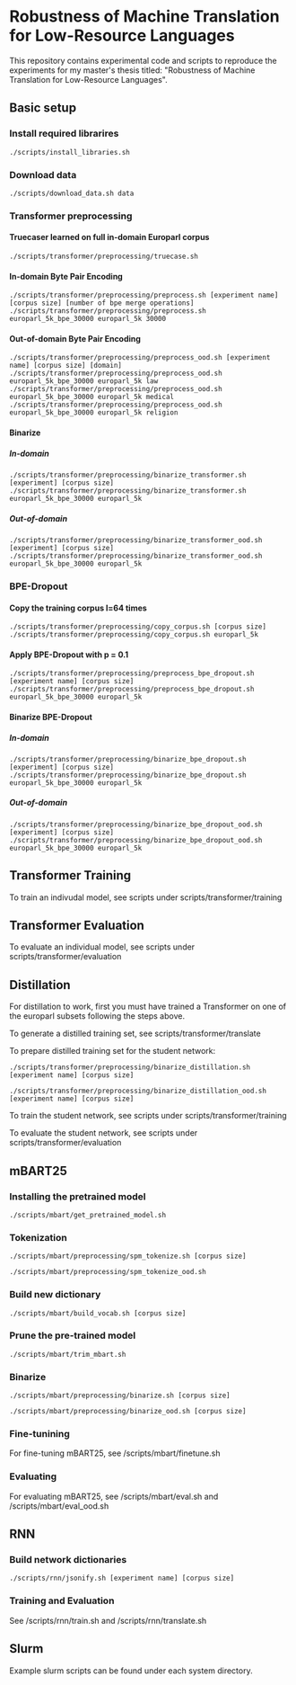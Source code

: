 # Robustness of Machine Translation for Low-Resource Languages 

This repository contains experimental code and scripts to reproduce the experiments for my master's thesis titled: "Robustness of Machine Translation for Low-Resource Languages". 

## Basic setup

### Install required librarires
 
    ./scripts/install_libraries.sh 


### Download data

    ./scripts/download_data.sh data

### Transformer preprocessing

#### Truecaser learned on full in-domain Europarl corpus

    ./scripts/transformer/preprocessing/truecase.sh
    
#### In-domain Byte Pair Encoding

    ./scripts/transformer/preprocessing/preprocess.sh [experiment name] [corpus size] [number of bpe merge operations]
    ./scripts/transformer/preprocessing/preprocess.sh europarl_5k_bpe_30000 europarl_5k 30000

#### Out-of-domain Byte Pair Encoding

    ./scripts/transformer/preprocessing/preprocess_ood.sh [experiment name] [corpus size] [domain]
    ./scripts/transformer/preprocessing/preprocess_ood.sh europarl_5k_bpe_30000 europarl_5k law
    ./scripts/transformer/preprocessing/preprocess_ood.sh europarl_5k_bpe_30000 europarl_5k medical
    ./scripts/transformer/preprocessing/preprocess_ood.sh europarl_5k_bpe_30000 europarl_5k religion
    
#### Binarize 

##### In-domain

    ./scripts/transformer/preprocessing/binarize_transformer.sh [experiment] [corpus size]
    ./scripts/transformer/preprocessing/binarize_transformer.sh europarl_5k_bpe_30000 europarl_5k
    
##### Out-of-domain

    ./scripts/transformer/preprocessing/binarize_transformer_ood.sh [experiment] [corpus size]
    ./scripts/transformer/preprocessing/binarize_transformer_ood.sh europarl_5k_bpe_30000 europarl_5k

### BPE-Dropout

#### Copy the training corpus l=64 times

    ./scripts/transformer/preprocessing/copy_corpus.sh [corpus size]
    ./scripts/transformer/preprocessing/copy_corpus.sh europarl_5k
    
#### Apply BPE-Dropout with p = 0.1

    ./scripts/transformer/preprocessing/preprocess_bpe_dropout.sh [experiment name] [corpus size]
    ./scripts/transformer/preprocessing/preprocess_bpe_dropout.sh europarl_5k_bpe_30000 europarl_5k

#### Binarize BPE-Dropout 

##### In-domain
    
    ./scripts/transformer/preprocessing/binarize_bpe_dropout.sh [experiment] [corpus size]
    ./scripts/transformer/preprocessing/binarize_bpe_dropout.sh europarl_5k_bpe_30000 europarl_5k

##### Out-of-domain
    
    ./scripts/transformer/preprocessing/binarize_bpe_dropout_ood.sh [experiment] [corpus size]
    ./scripts/transformer/preprocessing/binarize_bpe_dropout_ood.sh europarl_5k_bpe_30000 europarl_5k
    
## Transformer Training
To train an indivudal model, see scripts under scripts/transformer/training

## Transformer Evaluation
To evaluate an individual model, see scripts under scripts/transformer/evaluation

## Distillation
For distillation to work, first you must have trained a Transformer on one of the europarl subsets following the steps above.

To generate a distilled training set, see scripts/transformer/translate

To prepare distilled training set for the student network: 

    ./scripts/transformer/preprocessing/binarize_distillation.sh [experiment name] [corpus size]
    
    ./scripts/transformer/preprocessing/binarize_distillation_ood.sh [experiment name] [corpus size]

To train the student network, see scripts under scripts/transformer/training

To evaluate the student network, see scripts under scripts/transformer/evaluation

## mBART25

### Installing the pretrained model

    ./scripts/mbart/get_pretrained_model.sh

### Tokenization

    ./scripts/mbart/preprocessing/spm_tokenize.sh [corpus size]
    
    ./scripts/mbart/preprocessing/spm_tokenize_ood.sh
    
### Build new dictionary 

    ./scripts/mbart/build_vocab.sh [corpus size]

### Prune the pre-trained model

    ./scripts/mbart/trim_mbart.sh

### Binarize

    ./scripts/mbart/preprocessing/binarize.sh [corpus size]
    
    ./scripts/mbart/preprocessing/binarize_ood.sh [corpus size]
    
### Fine-tunining
For fine-tuning mBART25, see /scripts/mbart/finetune.sh

### Evaluating
For evaluating mBART25, see /scripts/mbart/eval.sh and /scripts/mbart/eval_ood.sh

## RNN

### Build network dictionaries

    ./scripts/rnn/jsonify.sh [experiment name] [corpus size]
    
### Training and Evaluation
See /scripts/rnn/train.sh and /scripts/rnn/translate.sh

## Slurm 

Example slurm scripts can be found under each system directory. 
